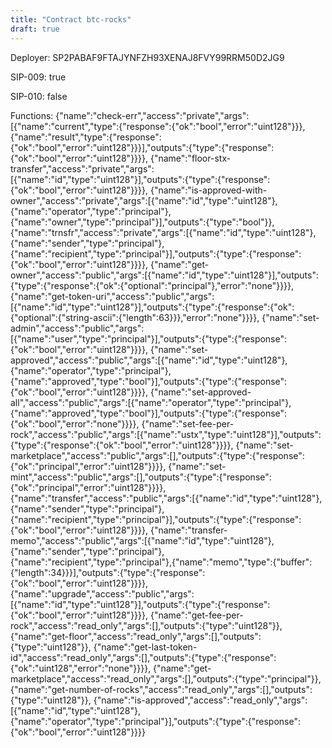 ```yaml
---
title: "Contract btc-rocks"
draft: true
---
```

Deployer: SP2PABAF9FTAJYNFZH93XENAJ8FVY99RRM50D2JG9

SIP-009: true

SIP-010: false

Functions:
{"name":"check-err","access":"private","args":[{"name":"current","type":{"response":{"ok":"bool","error":"uint128"}}},{"name":"result","type":{"response":{"ok":"bool","error":"uint128"}}}],"outputs":{"type":{"response":{"ok":"bool","error":"uint128"}}}}, {"name":"floor-stx-transfer","access":"private","args":[{"name":"id","type":"uint128"}],"outputs":{"type":{"response":{"ok":"bool","error":"uint128"}}}}, {"name":"is-approved-with-owner","access":"private","args":[{"name":"id","type":"uint128"},{"name":"operator","type":"principal"},{"name":"owner","type":"principal"}],"outputs":{"type":"bool"}}, {"name":"trnsfr","access":"private","args":[{"name":"id","type":"uint128"},{"name":"sender","type":"principal"},{"name":"recipient","type":"principal"}],"outputs":{"type":{"response":{"ok":"bool","error":"uint128"}}}}, {"name":"get-owner","access":"public","args":[{"name":"id","type":"uint128"}],"outputs":{"type":{"response":{"ok":{"optional":"principal"},"error":"none"}}}}, {"name":"get-token-uri","access":"public","args":[{"name":"id","type":"uint128"}],"outputs":{"type":{"response":{"ok":{"optional":{"string-ascii":{"length":63}}},"error":"none"}}}}, {"name":"set-admin","access":"public","args":[{"name":"user","type":"principal"}],"outputs":{"type":{"response":{"ok":"bool","error":"uint128"}}}}, {"name":"set-approved","access":"public","args":[{"name":"id","type":"uint128"},{"name":"operator","type":"principal"},{"name":"approved","type":"bool"}],"outputs":{"type":{"response":{"ok":"bool","error":"uint128"}}}}, {"name":"set-approved-all","access":"public","args":[{"name":"operator","type":"principal"},{"name":"approved","type":"bool"}],"outputs":{"type":{"response":{"ok":"bool","error":"none"}}}}, {"name":"set-fee-per-rock","access":"public","args":[{"name":"ustx","type":"uint128"}],"outputs":{"type":{"response":{"ok":"bool","error":"uint128"}}}}, {"name":"set-marketplace","access":"public","args":[],"outputs":{"type":{"response":{"ok":"principal","error":"uint128"}}}}, {"name":"set-mint","access":"public","args":[],"outputs":{"type":{"response":{"ok":"principal","error":"uint128"}}}}, {"name":"transfer","access":"public","args":[{"name":"id","type":"uint128"},{"name":"sender","type":"principal"},{"name":"recipient","type":"principal"}],"outputs":{"type":{"response":{"ok":"bool","error":"uint128"}}}}, {"name":"transfer-memo","access":"public","args":[{"name":"id","type":"uint128"},{"name":"sender","type":"principal"},{"name":"recipient","type":"principal"},{"name":"memo","type":{"buffer":{"length":34}}}],"outputs":{"type":{"response":{"ok":"bool","error":"uint128"}}}}, {"name":"upgrade","access":"public","args":[{"name":"id","type":"uint128"}],"outputs":{"type":{"response":{"ok":"bool","error":"uint128"}}}}, {"name":"get-fee-per-rock","access":"read_only","args":[],"outputs":{"type":"uint128"}}, {"name":"get-floor","access":"read_only","args":[],"outputs":{"type":"uint128"}}, {"name":"get-last-token-id","access":"read_only","args":[],"outputs":{"type":{"response":{"ok":"uint128","error":"none"}}}}, {"name":"get-marketplace","access":"read_only","args":[],"outputs":{"type":"principal"}}, {"name":"get-number-of-rocks","access":"read_only","args":[],"outputs":{"type":"uint128"}}, {"name":"is-approved","access":"read_only","args":[{"name":"id","type":"uint128"},{"name":"operator","type":"principal"}],"outputs":{"type":{"response":{"ok":"bool","error":"uint128"}}}}
